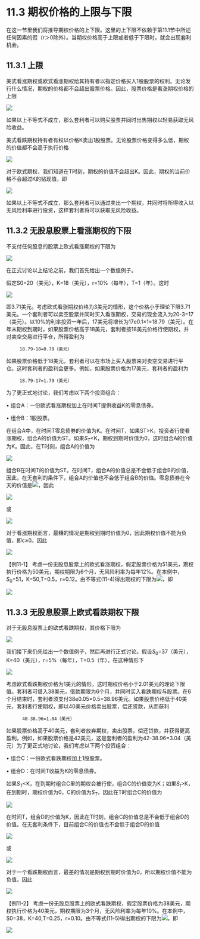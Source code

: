 # 11.3 期权价格的上限与下限

在这一节里我们将推导期权价格的上下限。这里的上下限不依赖于第11.1节中所述任何因素的假（r＞0除外）。当期权价格高于上限或者低于下限时，就会出现套利机会。

## 11.3.1 上限

美式看涨期权或欧式看涨期权给其持有者以指定价格买入1股股票的权利。无论发行什么情况，期权的价格都不会超出股票价格。因此，股票价格是看涨期权价格的上限

![](images/2024-03-01-12-46-33.png)

如果以上不等式不成立，那么套利者可以购买股票并同时出售期权以轻易获取无风险收益。

美式看跌期权持有者有权以价格K卖出1股股票。无论股票价格变得多么低，期权的价值都不会高于执行价格

![](images/2024-03-01-12-47-09.png)

对于欧式期权，我们知道在T时刻，期权的价值不会超出K。因此，期权的当前价格不会超过K的贴现值，即

![](images/2024-03-01-12-47-45.png)

如果以上不等式不成立，那么套利者可以通过卖出一个期权，并同时将所得收入以无风险利率进行投资，这样套利者将可以获取无风险收益。

## 11.3.2 无股息股票上看涨期权的下限

不支付任何股息的股票上欧式看涨期权的下限为

![](images/2024-03-01-12-48-43.png)

在正式讨论以上结论之前，我们首先给出一个数值例子。

假定S0=20（美元），K=18（美元），r=10%（每年），T=1（年）。这时

![](images/2024-03-01-12-49-10.png)

即3.71美元。考虑欧式看涨期权价格为3美元的情形，这个价格小于理论下限3.71美元。一个套利者可以卖空股票并同时买入看涨期权，交易的现金流入为20-3=17（美元）。以10%的利率投资一年后，17美元将增长为17e0.1×1=18.79（美元）。在年末期权到期时，如果股票价格高于18美元，套利者按18美元价格行使期权，并对卖空交易进行平仓，所得盈利为

         18.79-18=0.79（美元）
         
         
如果股票价格低于18美元，套利者可以在市场上买入股票来对卖空交易进行平仓。这时套利者的盈利会更多。例如，如果股票价格为17美元，套利者的盈利为

         18.79-17=1.79（美元）


为了更正式地讨论，我们考虑以下两个投资组合：

• 组合A：一份欧式看涨期权加上在时间T提供收益K的零息债券。

• 组合B：1股股票。

在组合A中，在时间T零息债券的价值为K。在时间T，如果ST>K，投资者行使看涨期权，组合A的价值为ST。如果$`S_T`$<K，期权到期时价值为0，这时组合A的价值为K。因此，在T时刻，组合A的价值为

![](images/2024-03-01-12-53-21.png)

组合B在时间T的价值为ST。在时间T，组合A的价值总是不会低于组合B的价值，因此，在无套利的条件下，组合A的价值也不会低于组合B的价值。零息债券在今天的价值是![](images/2024-03-01-12-53-49.png)，因此

![](images/2024-03-01-12-54-12.png)

或

![](images/2024-03-01-12-54-28.png)

对于看涨期权而言，最糟的情况是期权到期时价值为0，因此期权价值不能为负值，即c≥0。因此

![](images/2024-03-01-12-54-48.png)

【例11-1】 考虑一份无股息股票上的欧式看涨期权，假定股票价格为51美元，期权执行价格为50美元，期权期限为6个月，无风险利率为每年12%。在本例中，$`S_0`$=51，K=50,T=0.5，r=0.12。由不等式(11-4)得出期权的下限为![](images/2024-03-01-12-55-21.png)，即

![](images/2024-03-01-12-56-01.png)

## 11.3.3 无股息股票上欧式看跌期权下限

对于无股息股票上的欧式看跌期权，其价格下限为

![](images/2024-03-01-12-56-51.png)

我们接下来仍先给出一个数值例子，然后再进行正式讨论。假设$`S_0`$=37（美元），K=40（美元），r=5%（每年），T=0.5（年），在这种情形下

![](images/2024-03-01-12-57-31.png)

考虑欧式看跌期权价格为1美元的情形，这时期权价格小于2.01美元的理论下限值。套利者可借入38美元，借款期限为6个月，并同时买入看跌期权与股票。在6个月结束时，套利者须支付38e0.05×0.5=38.96美元。如果股票价格低于40美元，套利者行使期权，即以40美元价格卖出股票，偿还贷款，从而获利

          40-38.96=1.04（美元）

如果股票价格高于40美元，套利者放弃期权，卖出股票，偿还贷款，并获得更高盈利。例如，如果股票价格是42美元，这是套利者的盈利为42-38.96=3.04（美元）为了更正式地讨论，我们考虑以下两个投资组合：

• 组合C：一份欧式看跌期权加上1股股票。

• 组合D：在时间T收益为K的零息债券。

如果$`S_T`$<K，在到期时组合C里的期权会被行使，组合C的价值变为K；如果$`S_t`$>K，在到期时，期权价值为0，C的价值为$`S_T`$，因此在T时组合C的价值为

![](images/2024-03-01-12-59-07.png)

在时间T，组合D的价值为K，因此在T时刻，组合C的价值总是不会低于组合D的价值。在无套利条件下，目前组合C的价值也不会低于组合D的价值

![](images/2024-03-01-12-59-31.png)

或

![](images/2024-03-01-12-59-48.png)

对于一个看跌期权而言，最差的情况是期权到期时价值为0，所以期权价值不能为负值。因此

![](images/2024-03-01-13-00-41.png)

【例11-2】 考虑一份无股息股票上的欧式看跌期权，假定股票价格为38美元，期权执行价格为40美元，期权期限为3个月，无风险利率为每年10%。在本例中，S0=38，K=40,T=0.25，r=0.10。由不等式(11-5)得出期权的下限为![](images/2024-03-01-13-01-16.png)，即

![](images/2024-03-01-13-01-01.png)
